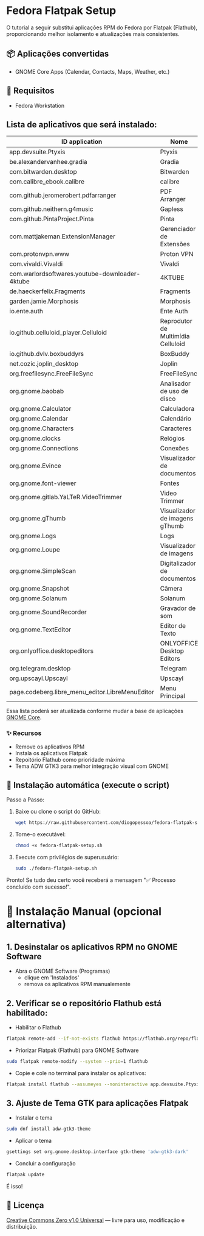 # Fedora Flatpak Setup

O tutorial a seguir substitui aplicações RPM do Fedora por Flatpak (Flathub), proporcionando melhor isolamento e atualizações mais consistentes.

## 📦 Aplicações convertidas

* GNOME Core Apps (Calendar, Contacts, Maps, Weather, etc.)

## 🔧 Requisitos

* Fedora Workstation


## Lista de aplicativos que será instalado:
 

| ID application                                   | Nome                               |
|-------------------------------------------------|----------------------------------|
| app.devsuite.Ptyxis                             | Ptyxis                           |
| be.alexandervanhee.gradia                       | Gradia                          |
| com.bitwarden.desktop                           | Bitwarden                      |
| com.calibre_ebook.calibre                       | calibre                        |
| com.github.jeromerobert.pdfarranger             | PDF Arranger                   |
| com.github.neithern.g4music                     | Gapless                       |
| com.github.PintaProject.Pinta                    | Pinta                         |
| com.mattjakeman.ExtensionManager                | Gerenciador de Extensões       |
| com.protonvpn.www                               | Proton VPN                    |
| com.vivaldi.Vivaldi                             | Vivaldi                       |
| com.warlordsoftwares.youtube-downloader-4ktube | 4KTUBE                        |
| de.haeckerfelix.Fragments                       | Fragments                     |
| garden.jamie.Morphosis                          | Morphosis                     |
| io.ente.auth                                    | Ente Auth                     |
| io.github.celluloid_player.Celluloid            | Reprodutor de Multimídia Celluloid |
| io.github.dvlv.boxbuddyrs                       | BoxBuddy                      |
| net.cozic.joplin_desktop                        | Joplin                        |
| org.freefilesync.FreeFileSync                   | FreeFileSync                  |
| org.gnome.baobab                                | Analisador de uso de disco    |
| org.gnome.Calculator                            | Calculadora                   |
| org.gnome.Calendar                              | Calendário                   |
| org.gnome.Characters                            | Caracteres                   |
| org.gnome.clocks                                | Relógios                     |
| org.gnome.Connections                           | Conexões                     |
| org.gnome.Evince                                | Visualizador de documentos   |
| org.gnome.font-viewer                           | Fontes                       |
| org.gnome.gitlab.YaLTeR.VideoTrimmer            | Video Trimmer                |
| org.gnome.gThumb                                | Visualizador de imagens gThumb |
| org.gnome.Logs                                  | Logs                         |
| org.gnome.Loupe                                 | Visualizador de imagens      |
| org.gnome.SimpleScan                            | Digitalizador de documentos  |
| org.gnome.Snapshot                              | Câmera                       |
| org.gnome.Solanum                               | Solanum                      |
| org.gnome.SoundRecorder                         | Gravador de som              |
| org.gnome.TextEditor                            | Editor de Texto              |
| org.onlyoffice.desktopeditors                   | ONLYOFFICE Desktop Editors   |
| org.telegram.desktop                            | Telegram                    |
| org.upscayl.Upscayl                            | Upscayl                     |
| page.codeberg.libre_menu_editor.LibreMenuEditor | Menu Principal               |


Essa lista poderá ser atualizada conforme mudar a base de aplicações [GNOME Core](https://apps.gnome.org/).

### ✨ Recursos

- Remove os aplicativos RPM
- Instala os aplicativos Flatpak 
- Repoitório Flathub como prioridade máxima
- Tema ADW GTK3 para melhor integração visual com GNOME

## 🚀 Instalação automática (execute o script)

Passo a Passo:

1. Baixe ou clone o script do GitHub:
   ```bash
   wget https://raw.githubusercontent.com/diogopessoa/fedora-flatpak-setup/main/fedora-flatpak-setup.sh
   ```

2. Torne-o executável:

   ```bash
   chmod +x fedora-flatpak-setup.sh
   ```

3. Execute com privilégios de superusuário:

   ```bash
   sudo ./fedora-flatpak-setup.sh
   ```

Pronto! Se tudo deu certo você receberá a mensagem "✅ Processo concluído com sucesso!".

# 🔨 Instalação Manual (opcional alternativa)

## 1. Desinstalar os aplicativos RPM no GNOME Software 
- Abra o GNOME Software (Programas)
  - clique em 'Instalados'
  - remova os aplicativos RPM manualemente

## 2. Verificar se o repositório Flathub está habilitado:

- Habilitar o Flathub
```bash
flatpak remote-add --if-not-exists flathub https://flathub.org/repo/flathub.flatpakrepo
```

- Priorizar Flatpak (Flathub) para GNOME Software
```bash
sudo flatpak remote-modify --system --prio=1 flathub
```

- Copie e cole no terminal para instalar os aplicativos:

```bash
flatpak install flathub --assumeyes --noninteractive app.devsuite.Ptyxis be.alexandervanhee.gradia com.bitwarden.desktop com.calibre_ebook.calibre com.github.jeromerobert.pdfarranger com.github.neithern.g4music com.github.PintaProject.Pinta com.mattjakeman.ExtensionManager com.protonvpn.www com.vivaldi.Vivaldi com.warlordsoftwares.youtube-downloader-4ktube de.haeckerfelix.Fragments garden.jamie.Morphosis io.ente.auth io.github.celluloid_player.Celluloid io.github.dvlv.boxbuddyrs net.cozic.joplin_desktop org.freefilesync.FreeFileSync org.gnome.baobab org.gnome.Calculator org.gnome.Calendar org.gnome.Characters org.gnome.clocks org.gnome.Connections org.gnome.Evince org.gnome.font-viewer org.gnome.gitlab.YaLTeR.VideoTrimmer org.gnome.gThumb org.gnome.Logs org.gnome.Loupe org.gnome.SimpleScan org.gnome.Snapshot org.gnome.Solanum org.gnome.SoundRecorder org.gnome.TextEditor org.onlyoffice.desktopeditors org.telegram.desktop org.upscayl.Upscayl page.codeberg.libre_menu_editor.LibreMenuEditor
```



## 3. Ajuste de Tema GTK para aplicações Flatpak


- Instalar o tema
```bash
sudo dnf install adw-gtk3-theme
```

- Aplicar o tema
```bash
gsettings set org.gnome.desktop.interface gtk-theme 'adw-gtk3-dark'
```

- Concluir a configuração
```bash
flatpak update
```

É isso!

## 📄 Licença

[Creative Commons Zero v1.0 Universal](https://creativecommons.org/publicdomain/zero/1.0/deed.pt-br) — livre para uso, modificação e distribuição.

